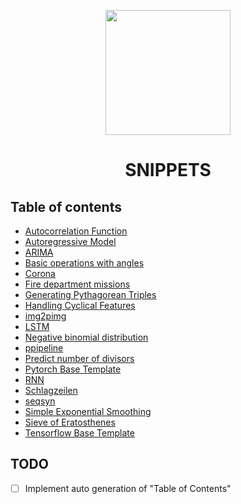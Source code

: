<p align="center"><img width="200" src="https://upload.wikimedia.org/wikipedia/commons/7/70/RightBrainDominant.jpg"></p>
<h1 align="center">SNIPPETS</h1>

## Table of contents

- [Autocorrelation Function](acf/acf.ipynb)
- [Autoregressive Model](ar_model/ar_model.ipynb)
- [ARIMA](arima/arima.ipynb)
- [Basic operations with angles](basic_operations_with_angles/basic_operations_with_angles.ipynb)
- [Corona](corona/corona.ipynb)
- [Fire department missions](fire_department_missions/missions.ipynb)
- [Generating Pythagorean Triples](generating_pythagorean_triples/generating_pythagorean_triples.ipynb)
- [Handling Cyclical Features](handling_cyclical_features/handling_cyclical_features.ipynb)
- [img2pimg](img2pimg/)
- [LSTM](lstm/lstm.ipynb)
- [Negative binomial distribution](negative_binomial_distribution/negative_binomial_distribution.ipynb)
- [ppipeline](ppipeline/)
- [Predict number of divisors](predict_number_of_divisors/predict_number_of_divisors.ipynb)
- [Pytorch Base Template](pytorch_base_template/pytorch_base_template.ipynb)
- [RNN](rnn/rnn.ipynb)
- [Schlagzeilen](schlagzeilen/schlagzeilen.ipynb)
- [seqsyn](seqsyn/seqsyn.ipynb)
- [Simple Exponential Smoothing](ses/ses.ipynb)
- [Sieve of Eratosthenes](sieve_of_eratosthenes/sieve_of_eratosthenes.ipynb)
- [Tensorflow Base Template](tensorflow_base_template/tensorflow_base_template.ipynb)

## TODO

- [ ] Implement auto generation of "Table of Contents"

